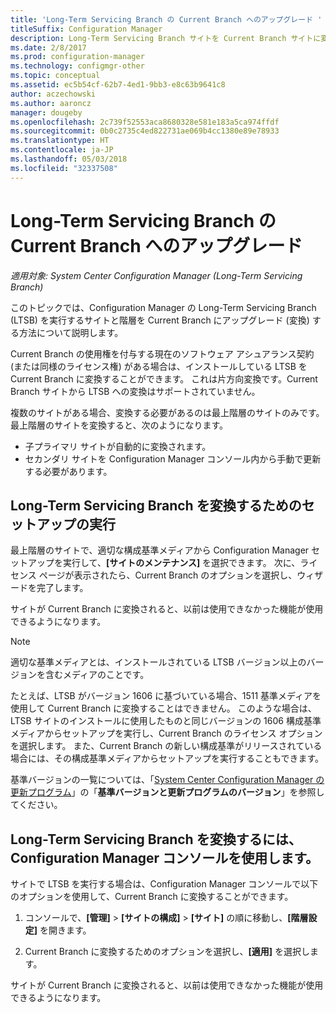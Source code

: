 ```yaml
---
title: 'Long-Term Servicing Branch の Current Branch へのアップグレード '
titleSuffix: Configuration Manager
description: Long-Term Servicing Branch サイトを Current Branch サイトに変換する方法について説明します。
ms.date: 2/8/2017
ms.prod: configuration-manager
ms.technology: configmgr-other
ms.topic: conceptual
ms.assetid: ec5b54cf-62b7-4ed1-9bb3-e8c63b9641c8
author: aczechowski
ms.author: aaroncz
manager: dougeby
ms.openlocfilehash: 2c739f52553aca8680328e581e183a5ca974ffdf
ms.sourcegitcommit: 0b0c2735c4ed822731ae069b4cc1380e89e78933
ms.translationtype: HT
ms.contentlocale: ja-JP
ms.lasthandoff: 05/03/2018
ms.locfileid: "32337508"
---
```

# <a name="upgrade-the-long-term-servicing-branch-to-the-current-branch"></a>Long-Term Servicing Branch の Current Branch へのアップグレード

*適用対象: System Center Configuration Manager (Long-Term Servicing Branch)*

このトピックでは、Configuration Manager の Long-Term Servicing Branch (LTSB) を実行するサイトと階層を Current Branch にアップグレード (変換) する方法について説明します。

Current Branch の使用権を付与する現在のソフトウェア アシュアランス契約 (または同様のライセンス権) がある場合は、インストールしている LTSB を Current Branch に変換することができます。  これは片方向変換です。Current Branch サイトから LTSB への変換はサポートされていません。

複数のサイトがある場合、変換する必要があるのは最上階層のサイトのみです。 最上階層のサイトを変換すると、次のようになります。
- 子プライマリ サイトが自動的に変換されます。
-   セカンダリ サイトを Configuration Manager コンソール内から手動で更新する必要があります。

## <a name="run-setup-to-convert-the-long-term-servicing-branch"></a>Long-Term Servicing Branch を変換するためのセットアップの実行
最上階層のサイトで、適切な構成基準メディアから Configuration Manager セットアップを実行して、**[サイトのメンテナンス]** を選択できます。  次に、ライセンス ページが表示されたら、Current Branch のオプションを選択し、ウィザードを完了します。

サイトが Current Branch に変換されると、以前は使用できなかった機能が使用できるようになります。

> [!NOTE]  
> 適切な基準メディアとは、インストールされている LTSB バージョン以上のバージョンを含むメディアのことです。

たとえば、LTSB がバージョン 1606 に基づいている場合、1511 基準メディアを使用して Current Branch に変換することはできません。 このような場合は、LTSB サイトのインストールに使用したものと同じバージョンの 1606 構成基準メディアからセットアップを実行し、Current Branch のライセンス オプションを選択します。  また、Current Branch の新しい構成基準がリリースされている場合には、その構成基準メディアからセットアップを実行することもできます。

基準バージョンの一覧については、「[System Center Configuration Manager の更新プログラム](/sccm/core/servers/manage/updates)」の「**基準バージョンと更新プログラムのバージョン**」を参照してください。

## <a name="use-the-configuration-manager-console-to-convert-the-long-term-servicing-branch"></a>Long-Term Servicing Branch を変換するには、Configuration Manager コンソールを使用します。
サイトで LTSB を実行する場合は、Configuration Manager コンソールで以下のオプションを使用して、Current Branch に変換することができます。

 1. コンソールで、**[管理]** > **[サイトの構成]** > **[サイト]** の順に移動し、**[階層設定]** を開きます。  

 2. Current Branch に変換するためのオプションを選択し、**[適用]** を選択します。  

サイトが Current Branch に変換されると、以前は使用できなかった機能が使用できるようになります。
